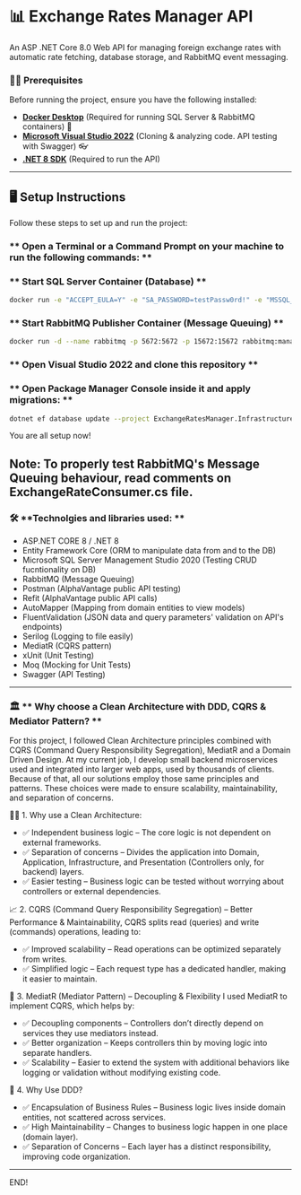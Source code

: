 # 📊 Exchange Rates Manager API

An ASP .NET Core 8.0 Web API for managing foreign exchange rates with automatic rate fetching, database storage, and RabbitMQ event messaging.

### ✍🏻 **Prerequisites** 
Before running the project, ensure you have the following installed:
- **[Docker Desktop](https://www.docker.com/get-started/)** (Required for running SQL Server & RabbitMQ containers) 🐋
- **[Microsoft Visual Studio 2022](https://visualstudio.microsoft.com/vs/)** (Cloning & analyzing code. API testing with Swagger) 👓
- **[.NET 8 SDK](https://dotnet.microsoft.com/en-us/download/dotnet/8.0)** (Required to run the API)
---

## 🖥️ **Setup Instructions**
Follow these steps to set up and run the project:

### ** Open a Terminal or a Command Prompt on your machine to run the following commands: **

### ** Start SQL Server Container (Database) **
```sh
docker run -e "ACCEPT_EULA=Y" -e "SA_PASSWORD=testPassw0rd!" -e "MSSQL_PID=Express" -p 1433:1433 --name sqlserver -d mcr.microsoft.com/mssql/server:2019-latest
```

### ** Start RabbitMQ Publisher Container (Message Queuing) **
```sh
docker run -d --name rabbitmq -p 5672:5672 -p 15672:15672 rabbitmq:management
```

### ** Open Visual Studio 2022 and clone this repository **

### ** Open Package Manager Console inside it and apply migrations: **
```sh
dotnet ef database update --project ExchangeRatesManager.Infrastructure --startup-project ExchangeRatesManager.WebApi
```
You are all setup now!

Note: To properly test RabbitMQ's Message Queuing behaviour, read comments on ExchangeRateConsumer.cs file.
---

### 🛠️ **Technolgies and libraries used: **

- ASP.NET CORE 8 / .NET 8
- Entity Framework Core (ORM to manipulate data from and to the DB)
- Microsoft SQL Server Management Studio 2020 (Testing CRUD fucntionality on DB)
- RabbitMQ (Message Queuing)
- Postman (AlphaVantage public API testing)
- Refit (AlphaVantage public API calls)
- AutoMapper (Mapping from domain entities to view models)
- FluentValidation (JSON data and query parameters' validation on API's endpoints)
- Serilog (Logging to file easily)
- MediatR (CQRS pattern)
- xUnit (Unit Testing)
- Moq (Mocking for Unit Tests)
- Swagger (API Testing)
---

### 🏛️ ** Why choose a Clean Architecture with DDD, CQRS & Mediator Pattern? **

For this project, I followed Clean Architecture principles combined with CQRS (Command Query Responsibility Segregation), MediatR and a Domain Driven Design. At my current job, I develop small backend microservices used and integrated into larger web apps, used by thousands of clients. Because of that, all our solutions employ those same principles and patterns. These choices were made to ensure scalability, maintainability, and separation of concerns. 

🛀🏻 1. Why use a Clean Architecture:

- ✅ Independent business logic – The core logic is not dependent on external frameworks.
- ✅ Separation of concerns – Divides the application into Domain, Application, Infrastructure, and Presentation (Controllers only, for backend) layers.
- ✅ Easier testing – Business logic can be tested without worrying about controllers or external dependencies.

📈 2. CQRS (Command Query Responsibility Segregation) – Better Performance & Maintainability, 
CQRS splits read (queries) and write (commands) operations, leading to:

- ✅ Improved scalability – Read operations can be optimized separately from writes.
- ✅ Simplified logic – Each request type has a dedicated handler, making it easier to maintain.

📨 3. MediatR (Mediator Pattern) – Decoupling & Flexibility
I used MediatR to implement CQRS, which helps by:

- ✅ Decoupling components – Controllers don’t directly depend on services they use mediators instead.
- ✅ Better organization – Keeps controllers thin by moving logic into separate handlers.
- ✅ Scalability – Easier to extend the system with additional behaviors like logging or validation without modifying existing code.

🧱 4. Why Use DDD?

- ✅ Encapsulation of Business Rules – Business logic lives inside domain entities, not scattered across services.
- ✅ High Maintainability – Changes to business logic happen in one place (domain layer).
- ✅ Separation of Concerns – Each layer has a distinct responsibility, improving code organization.

---

END!
